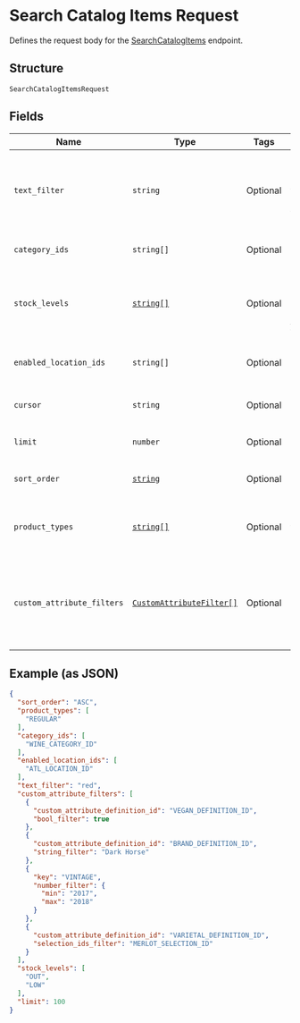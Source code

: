 
# Search Catalog Items Request

Defines the request body for the [SearchCatalogItems](#endpoint-Catalog-SearchCatalogItems) endpoint.

## Structure

`SearchCatalogItemsRequest`

## Fields

| Name | Type | Tags | Description |
|  --- | --- | --- | --- |
| `text_filter` | `string` | Optional | The text filter expression to return items or item variations containing specified text in<br>the `name`, `description`, or `abbreviation` attribute value of an item, or in<br>the `name`, `sku`, or `upc` attribute value of an item variation. |
| `category_ids` | `string[]` | Optional | The category id query expression to return items containing the specified category IDs. |
| `stock_levels` | [`string[]`](/doc/models/search-catalog-items-request-stock-level.md) | Optional | The stock-level query expression to return item variations with the specified stock levels.<br>See [SearchCatalogItemsRequestStockLevel](#type-searchcatalogitemsrequeststocklevel) for possible values |
| `enabled_location_ids` | `string[]` | Optional | The enabled-location query expression to return items and item variations having specified enabled locations. |
| `cursor` | `string` | Optional | The pagination token, returned in the previous response, used to fetch the next batch of pending results. |
| `limit` | `number` | Optional | The maximum number of results to return per page. The default value is 100. |
| `sort_order` | [`string`](/doc/models/sort-order.md) | Optional | The order (e.g., chronological or alphabetical) in which results from a request are returned. |
| `product_types` | [`string[]`](/doc/models/catalog-item-product-type.md) | Optional | The product types query expression to return items or item variations having the specified product types.<br>See [CatalogItemProductType](#type-catalogitemproducttype) for possible values |
| `custom_attribute_filters` | [`CustomAttributeFilter[]`](/doc/models/custom-attribute-filter.md) | Optional | The customer-attribute filter to return items or item variations matching the specified<br>custom attribute expressions. A maximum number of 10 custom attribute expressions are supported in<br>a single call to the [SearchCatalogItems](#endpoint-Catalog-SearchCatalogItems) endpoint. |

## Example (as JSON)

```json
{
  "sort_order": "ASC",
  "product_types": [
    "REGULAR"
  ],
  "category_ids": [
    "WINE_CATEGORY_ID"
  ],
  "enabled_location_ids": [
    "ATL_LOCATION_ID"
  ],
  "text_filter": "red",
  "custom_attribute_filters": [
    {
      "custom_attribute_definition_id": "VEGAN_DEFINITION_ID",
      "bool_filter": true
    },
    {
      "custom_attribute_definition_id": "BRAND_DEFINITION_ID",
      "string_filter": "Dark Horse"
    },
    {
      "key": "VINTAGE",
      "number_filter": {
        "min": "2017",
        "max": "2018"
      }
    },
    {
      "custom_attribute_definition_id": "VARIETAL_DEFINITION_ID",
      "selection_ids_filter": "MERLOT_SELECTION_ID"
    }
  ],
  "stock_levels": [
    "OUT",
    "LOW"
  ],
  "limit": 100
}
```

